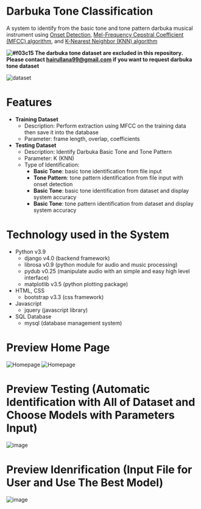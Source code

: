 # Darbuka Tone Classification

A system to identify from the basic tone and tone pattern darbuka musical instrument using [Onset Detection](https://musicinformationretrieval.com/onset_detection.html), [Mel-Frequency Cepstral Coefficient (MFCC) algorithm](https://en.wikipedia.org/wiki/Mel-frequency_cepstrum), and [K-Nearest Neighbor (KNN) algorithm](https://en.wikipedia.org/wiki/K-nearest_neighbors_algorithm)

**![#f03c15](https://via.placeholder.com/15/f03c15/f03c15.png) The darbuka tone dataset are excluded in this repository. Please contact [hairullana99@gmail.com](mailto:hairullana99@gmail.com) if you want to request darbuka tone dataset**

![dataset](https://user-images.githubusercontent.com/56705867/175552431-4af963e2-e05d-4fe9-b8df-0349750972c3.png)


# Features

* **Training Dataset**
  * Description: Perform extraction using MFCC on the training data then save it into the database
  * Parameter: frame length, overlap, coefficients
* **Testing Dataset**
  * Description: Identify Darbuka Basic Tone and Tone Pattern
  * Parameter: K (KNN)
  * Type of Identification:
    * **Basic Tone**: basic tone identification from file input
    * **Tone Pattern**: tone pattern identification from file input with onset detection
    * **Basic Tone**: basic tone identification from dataset and display system accuracy
    * **Basic Tone**: tone pattern identification from dataset and display system accuracy
  

# Technology used in the System

* Python v3.9
  * django v4.0 (backend framework)
  * librosa v0.9 (python module for audio and music processing)
  * pydub v0.25 (manipulate audio with an simple and easy high level interface)
  * matplotlib v3.5 (python plotting package)
* HTML, CSS
  * bootstrap v3.3 (css framework)
* Javascript
  * jquery (javascript library)
* SQL Database
  * mysql (database management system)

# Preview Home Page

![Homepage](https://user-images.githubusercontent.com/56705867/175541573-e46c81fb-f30c-4014-ab97-3982080bf8c5.jpg)
![Homepage](https://user-images.githubusercontent.com/56705867/175542097-0efcc534-88fa-4344-bce4-ae34fccd0f85.jpg)

# Preview Testing (Automatic Identification with All of Dataset and Choose Models with Parameters Input)

![image](https://user-images.githubusercontent.com/56705867/179348236-c5bce6e6-646f-4a5e-95fc-eccd444e705a.png)

# Preview Idenrification (Input File for User and Use The Best Model)

![image](https://user-images.githubusercontent.com/56705867/179348194-cefca9ad-be6d-4515-9e26-0f34cb76ffeb.png)
